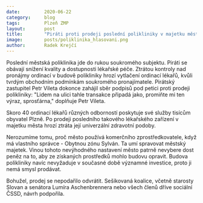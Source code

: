 ```yaml
---
date:         2020-06-22
category:     blog
tags:         Plzeň ZMP
layout:       post
title:        "Piráti proti prodeji poslední polikliniky v majetku města" 
image:        posts/poliklinika_hlasovani.png
author:       Radek Krejčí
---
```


Poslední městská poliklinika jde do rukou soukromého subjektu. Piráti se obávají snížení kvality a dostupnosti lékařské péče. Ztrátou kontroly nad pronájmy ordinací v budově polikliniky hrozí vytlačení ordinací lékařů, kvůli tvrdým obchodním podmínkám soukromého pronajímatele. Pirátský zastupitel Petr Vileta dokonce zahájil sběr podpisů pod petici proti prodeji polikliniky: "Lidem na ulici tahle transakce připadá jako, promiňte mi ten výraz, sprosťárna," doplňuje Petr Vileta.

Skoro 40 ordinací lékařů různých odborností poskytuje své služby tisícům obyvatel Plzně. Po prodeji posledního takového lékařského zařízení v majetku města hrozí ztráta její univerzální zdravotní podoby.

Nerozumíme tomu, proč město používá komerčního zprostředkovatele, když má vlastního správce - Obytnou zónu Sylván. Ta umí spravovat městský majetek. Vinou tohoto nevýhodného nastavení město patrně nevybere dost peněz na to, aby ze získaných prostředků mohlo budovu opravit. Budova polikliniky navíc nevyžaduje v současné době významné investice, proto ji nemá smysl prodávat.

Bohužel, prodej se nepodařilo odvrátit. Sešikovaná koalice, včetně starosty Slovan a senátora Lumíra Aschenbrennera nebo všech členů dříve sociální ČSSD, návrh podpořila.

